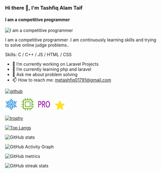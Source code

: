 ### Hi there 👋, I'm Tashfiq Alam Taif
#### I am a competitive programmer
![I am a competitive programmer](https://github.com/TASHFIQ01791/my-first-repo/blob/main/Turquoise%20Simple%20Modern%20Linkedin%20Banner%20(2).png)

I am a competitive programmer .I am continuously learning skills and trying to solve online judge problems..

Skills: C / C++ / JS / HTML / CSS

- 🔭 I’m currently working on Laravel Projects 
- 🌱 I’m currently learning php and laravel 
- 💬 Ask me about problem solving 
- 📫 How to reach me: metashfiq01791@gmail.com 


[<img src='https://cdn.jsdelivr.net/npm/simple-icons@3.0.1/icons/github.svg' alt='github' height='40'>](https://github.com/TASHFIQ01791)  

<a href='https://archiveprogram.github.com/'><img src='https://raw.githubusercontent.com/acervenky/animated-github-badges/master/assets/acbadge.gif' width='40' height='40'></a> <a href='https://docs.github.com/en/developers'><img src='https://raw.githubusercontent.com/acervenky/animated-github-badges/master/assets/devbadge.gif' width='40' height='40'></a> <a href='https://github.com/pricing'><img src='https://raw.githubusercontent.com/acervenky/animated-github-badges/master/assets/pro.gif' width='40' height='40'></a> <a href='https://stars.github.com/'><img src='https://raw.githubusercontent.com/acervenky/animated-github-badges/master/assets/starbadge.gif' width='35' height='35'></a> 

[![trophy](https://github-profile-trophy.vercel.app/?username=TASHFIQ01791)](https://github.com/ryo-ma/github-profile-trophy)

[![Top Langs](https://github-readme-stats.vercel.app/api/top-langs/?username=TASHFIQ01791)](https://github.com/anuraghazra/github-readme-stats)

![GitHub stats](https://github-readme-stats.vercel.app/api?username=TASHFIQ01791&show_icons=true&count_private=true)  

![GitHub Activity Graph](https://activity-graph.herokuapp.com/graph?username=TASHFIQ01791)  

![GitHub metrics](https://metrics.lecoq.io/TASHFIQ01791)  

![GitHub streak stats](https://streak-stats.demolab.com/?user=TASHFIQ01791)  

